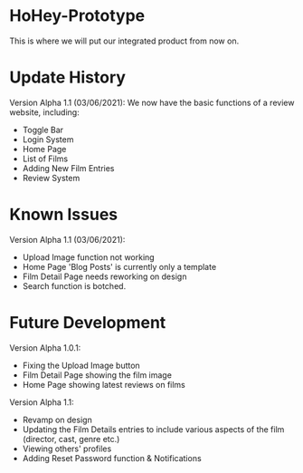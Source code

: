 # HoHey-Prototype
 
This is where we will put our integrated product from now on.

# Update History

Version Alpha 1.1 (03/06/2021):
We now have the basic functions of a review website, including:
- Toggle Bar
- Login System
- Home Page
- List of Films
- Adding New Film Entries
- Review System

# Known Issues

Version Alpha 1.1 (03/06/2021):
- Upload Image function not working
- Home Page 'Blog Posts' is currently only a template
- Film Detail Page needs reworking on design
- Search function is botched.

# Future Development

Version Alpha 1.0.1:
- Fixing the Upload Image button
- Film Detail Page showing the film image
- Home Page showing latest reviews on films

Version Alpha 1.1:
- Revamp on design
- Updating the Film Details entries to include various aspects of the film (director, cast, genre etc.)
- Viewing others' profiles
- Adding Reset Password function & Notifications
